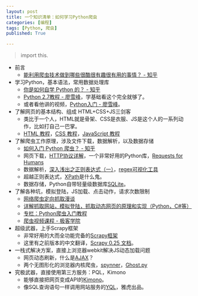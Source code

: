 ```yaml
---
layout: post
title: 一个知识清单：如何学习Python爬虫
categories: [编程]
tags: [Python, 爬虫]
published: True

---
```


> import this.

- 前言
    + [能利用爬虫技术做到哪些很酷很有趣很有用的事情？ - 知乎](http://www.zhihu.com/question/27621722)
- 学习Python，基本语法，常用数据处理库
    + [你是如何自学 Python 的？ - 知乎](http://www.zhihu.com/question/20702054)
    + [Python 2.7教程 - 廖雪峰](http://www.liaoxuefeng.com/wiki/001374738125095c955c1e6d8bb493182103fac9270762a000)，学基础看这个完全就够了。
    + 或者看他讲的视频，[Python入门 - 廖雪峰](http://www.imooc.com/learn/177)。
- 了解网页的基本结构、组成 HTML+CSS+JS三剑客
    + 类比于一个人，HTML就是骨架、CSS是衣服、JS是这个人的一系列动作，比如打自己一巴掌。
    + [HTML 教程](http://www.w3school.com.cn/html/index.asp)，[CSS 教程](http://www.w3school.com.cn/css/index.asp)，[JavaScript 教程](http://www.w3school.com.cn/js/index.asp)
- 了解爬虫工作原理，涉及文件下载，数据解析，以及数据存储
    + [如何入门 Python 爬虫？ - 知乎](http://www.zhihu.com/question/20899988)
    + 网页下载，[HTTP协议详解](http://www.cnblogs.com/TankXiao/archive/2012/02/13/2342672.html)，一个非常好用的Python库，[Requests for Humans ](http://cn.python-requests.org/zh_CN/latest/)
    + 数据解析，[深入浅出之正则表达式（一）](http://dragon.cnblogs.com/archive/2006/05/08/394078.html)，[regex可视化工具](http://regexper.com/)
    + 超越正则表达式，[XPath](http://www.jikexueyuan.com/course/902.html)是什么鬼。
    + 数据存储，Python自带轻量级数据库[SQLite](http://www.cnblogs.com/vamei/p/3794388.html)。
- 了解各种坑，模拟登陆，JS加载、点击动作，请求次数限制
    + [网络爬虫定向抓取漫谈](http://www.searchtb.com/2011/01/an-introduction-to-crawler.html)
    + [详解抓取网站，模拟登陆，抓取动态网页的原理和实现（Python，C#等）](http://www.crifan.com/files/doc/docbook/web_scrape_emulate_login/release/html/web_scrape_emulate_login.html)
    + [专栏：Python爬虫入门教程](http://blog.csdn.net/column/details/why-bug.html)
    + [爬虫视频课程 - 极客学院](http://search.jikexueyuan.com/course/?q=%E7%88%AC%E8%99%AB)
- 超级武器，上手Scrapy框架
    + 非常好用的大而全功能完备的[Scrapy框架](http://doc.scrapy.org/en/latest/index.html)
    + 这里有之前版本的中文翻译，[Scrapy 0.25 文档](http://scrapy-chs.readthedocs.org/zh_CN/latest/)。
- 一栈式解决方案，直接上浏览器webkit解决JS动态加载问题
    + 网页动态刷新，什么是[AJAX](http://www.w3school.com.cn/ajax/index.asp)？
    + 两个无图形化的浏览器内核爬虫，[spynner](https://github.com/makinacorpus/spynner)，[Ghost.py](https://github.com/jeanphix/Ghost.py)
- 究极武器，直接使用第三方服务：PQL，Kimono
    + 能够直接把网页变成API的[Kimono](https://www.kimonolabs.com/apidocs)。
    + 像SQL查询语句一样调用网站服务的[YQL](https://developer.yahoo.com/yql/)，雅虎出品。
